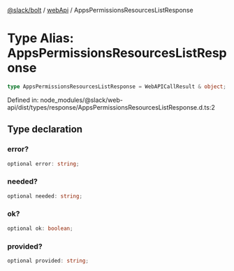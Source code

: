 [@slack/bolt](../../../../index.md) / [webApi](../index.md) / AppsPermissionsResourcesListResponse

# Type Alias: AppsPermissionsResourcesListResponse

```ts
type AppsPermissionsResourcesListResponse = WebAPICallResult & object;
```

Defined in: node\_modules/@slack/web-api/dist/types/response/AppsPermissionsResourcesListResponse.d.ts:2

## Type declaration

### error?

```ts
optional error: string;
```

### needed?

```ts
optional needed: string;
```

### ok?

```ts
optional ok: boolean;
```

### provided?

```ts
optional provided: string;
```
